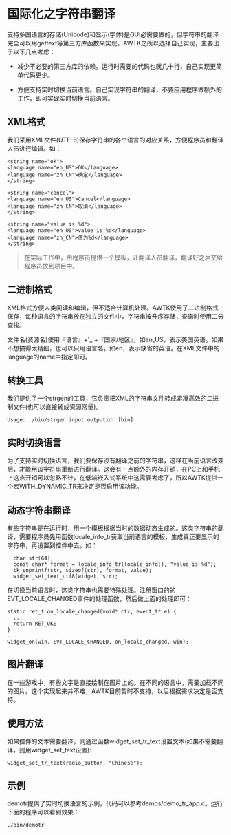 # 国际化之字符串翻译

支持多国语言的存储(Unicode)和显示(字体)是GUI必需要做的，但字符串的翻译完全可以用gettext等第三方库函数来实现。AWTK之所以选择自己实现，主要出于以下几点考虑：

* 减少不必要的第三方库的依赖。运行时需要的代码也就几十行，自己实现更简单代码更少。

* 方便支持实时切换当前语言。自己实现字符串的翻译，不要应用程序做额外的工作，即可实现实时切换当前语言。

## XML格式

我们采用XML文件(UTF-8)保存字符串的各个语言的对应关系，方便程序员和翻译人员进行编辑。如：

```
<string name="ok">
<language name="en_US">OK</language>
<language name="zh_CN">确定</language>
</string>

<string name="cancel">
<language name="en_US">Cancel</language>
<language name="zh_CN">取消</language>
</string>

<string name="value is %d">
<language name="en_US">value is %d</language>
<language name="zh_CN">值为%d</language>
</string>
```

> 在实际工作中，由程序员提供一个模板，让翻译人员翻译，翻译好之后交给程序员放到项目中。

## 二进制格式

XML格式方便人类阅读和编辑，但不适合计算机处理。AWTK使用了二进制格式保存，每种语言的字符串放在独立的文件中，字符串按升序存储，查询时使用二分查找。

文件名(资源名)使用『语言』+'\_'+『国家/地区』，如en\_US，表示美国英语。如果不想搞得太精细，也可以只用语言名，如en，表示缺省的英语。在XML文件中的language的name中指定即可。

## 转换工具

我们提供了一个strgen的工具，它负责把XML的字符串文件转成紧凑高效的二进制文件(也可以直接转成资源常量)。

```
Usage: ./bin/strgen input outputidr [bin]
```

## 实时切换语言

为了支持实时切换语言，我们要保存没有翻译之前的字符串，这样在当前语言改变后，才能用该字符串重新进行翻译。这会有一点额外的内存开销，在PC上和手机上这点开销可以忽略不计，在低端嵌入式系统中这需要考虑了，所以AWTK提供一个宏WITH\_DYNAMIC\_TR来决定是否启用该功能。


## 动态字符串翻译

有些字符串是在运行时，用一个模板根据当时的数据动态生成的。这类字符串的翻译，需要程序员先用函数locale\_info\_tr获取当前语言的模板，生成真正要显示的字符串，再设置到控件中去。如：

```
  char str[64];
  const char* format = locale_info_tr(locale_info(), "value is %d");
  tk_snprintf(str, sizeof(str), format, value);
  widget_set_text_utf8(widget, str);

```

在切换当前语言时，这类字符串也需要特殊处理。注册窗口的的EVT\_LOCALE\_CHANGED事件的处理函数，然后做上面的处理即可：


```
static ret_t on_locale_changed(void* ctx, event_t* e) {
  ...
  return RET_OK;
}
...
widget_on(win, EVT_LOCALE_CHANGED, on_locale_changed, win);

```

## 图片翻译

在一些游戏中，有些文字是直接绘制在图片上的。在不同的语言中，需要加载不同的图片。这个实现起来并不难，AWTK目前暂时不支持，以后根据需求决定是否支持。

## 使用方法

如果控件的文本需要翻译，则通过函数widget\_set\_tr\_text设置文本(如果不需要翻译，则用widget\_set\_text设置):

```
widget_set_tr_text(radio_button, "Chinese");
```


## 示例

demotr提供了实时切换语言的示例，代码可以参考demos/demo\_tr\_app.c。运行下面的程序可以看到效果：

```
./bin/demotr
```
